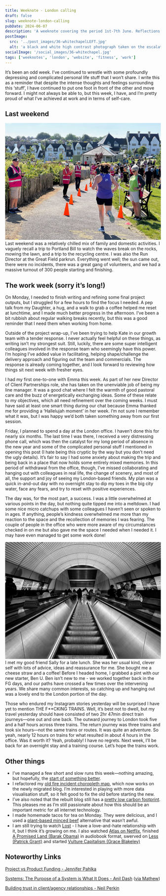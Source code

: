 ```yaml
---
title: Weeknote - London calling
draft: false
slug: weeknote-london-calling
pubDate: 2024-06-07
description: 'A weeknote covering the period 1st-7th June. Reflections from the weekend, the working week, my return to London, progress in fitness, web projects, etc.'
postImage:
  src: '../post_images/36-whitechapelLEFT.jpg'
  alt: 'a black and white high contrast photograph taken on the escalator at Whitechapel station.'
socialImage: '/social_images/36-whitechapel.jpg'
tags: ['weeknotes', 'london', 'website', 'fitness', 'work']
---
```


It’s been an odd week. I’ve continued to wrestle with some profoundly depressing and complicated personal life stuff that I won’t share. I write this as a reminder that despite the intense thoughts and feelings surrounding this ‘stuff’, I have continued to put one foot in front of the other and move forward. I might not always be able to, but this week, I have, and I’m pretty proud of what I’ve achieved at work and in terms of self-care.

## Last weekend

![a picture taken of a parkrun finisher crossing the line at the great field parkrun](../post_images/36-parkrun-finishRIGHT.jpg) Last weekend was a relatively chilled mix of family and domestic activities. I vaguely recall a trip to Portland Bill to watch the waves break on the rocks, mowing the lawn, and a trip to the recycling centre. I was also the Run Director at the Great Field parkrun. Everything went well; the sun came out, there were no incidents, there was a great gang of volunteers, and we had a massive turnout of 300 people starting and finishing.

## The work week (sorry it’s long!)

On Monday, I needed to finish writing and refining some final project outputs, but I struggled for a few hours to find the focus I needed. A pep talk from my Daughter, a hug, and a walk to grab a coffee helped me reset at lunchtime, and I made much better progress in the afternoon. I’ve been a bit rubbish about regular walking breaks recently, but this was a good reminder that I need them when working from home.

Outside of the project wrap-up, I’ve been trying to help Kate in our growth team with a tender response. I never actually feel helpful on these things, as writing isn’t my strongest suit. Still, luckily, there are some super intelligent colleagues involved in the response team who seemingly have this power. I’m hoping I’ve added value in facilitating, helping shape/challenge the delivery approach and figuring out the team and commercials. The response is already coming together, and I look forward to reviewing how things sit next week with fresher eyes.

I had my first one-to-one with Emma this week. As part of her new Director of Client Partnerships role, she has taken on the unenviable job of being my line manager. It was a good chat where I felt the warmth of good pastoral care and the buzz of energetically exchanging ideas. Some of these relate to my objectives, which all need refinement over the coming weeks. I must have said at least one smart thing during our chat because Emma thanked me for providing a ‘Hallelujah moment’ in her week. I’m not sure I remember what it was, but I was happy we’d both taken something away from our first session.

Friday, I planned to spend a day at the London office. I haven’t done this for nearly six months. The last time I was there, I received a very distressing phone call, which was then the catalyst for my long period of absence in the new year and some of the complicated personal stuff I mentioned in opening this post (I hate being this cryptic by the way but you don’t need the ugly details). It’s fair to say I had some anxiety about making the trip and being back in a place that now holds some entirely mixed memories. In this period of withdrawal from the office, though, I’ve missed collaborating and hanging out with colleagues in real life, the change of scenery, and most of all, the support and joy of seeing my London-based friends. My plan was a quick in-and-out day with no overnight stay to dip my toes in the big city water, face any fears, and try to reset with positive experiences.

The day was, for the most part, a success. I was a little overwhelmed at various points in the day, but nothing quite tipped me into a meltdown. I had some nice micro catchups with some colleagues I haven’t seen or spoken to in ages. If anything, people’s kindness overwhelmed me more than my reaction to the space and the recollection of memories I was fearing. The couple of people in the office who were more aware of my circumstances checked in on me but also gave me the space I needed when I needed it. I may have even managed to get some work done!

![a black and white high contrast photograph taken on the escalator at Whitechapel station.](../post_images/36-whitechapelLEFT.jpg) I met my good friend Sally for a late lunch. She was her usual kind, clever self with lots of advice, ideas and reassurance for me. She bought me a cheese straw and a coffee! Before I headed home, I grabbed a pint with our new starter, Ben U. Ben isn’t new to me - we worked together back in the FG days, and our paths have crossed a few times over the intervening years. We share many common interests, so catching up and hanging out was a lovely end to the London portion of the day.

Those who endured my Instagram stories yesterday will be surprised I have yet to mention THE F\*\*CKING TRAINS. Well, it’s best not to dwell, but my travel yesterday should have consisted of two 2hr 47min direct train journeys—one out and one back.
The outward journey to London took five and a half hours across three trains. The return journey was three trains and took six hours—not the same trains or routes. It was quite an adventure. So yeah, nearly 12 hours on trains for what resulted in about 4 hours in the office. Was it worth it? Yeah, probably! I have no regrets. Next week, I’ll be back for an overnight stay and a training course. Let’s hope the trains work.

## Other things

- I’ve managed a few short and slow runs this week—nothing amazing, but hopefully, the [start of something better](https://www.strava.com/activities/11577492943).
- I refactored my [old fire incident choropleth map](https://hellostu.xyz/posts/choropleth-experiments/), which now works on the newly migrated blog. I’m interested in playing with more data visualisation stuff, so it felt good to fix the old before starting the new.
- I’ve also noted that the rebuilt blog still has a [pretty low carbon footprint](https://www.websitecarbon.com/website/hellostu-xyz/). This pleases me as I’m still passionate about how this should be an important metric for all internet technology.
- I made homemade tacos for tea on Monday. They were delicious, and I used a [plant-based minced beef](https://this.co/products/mince/) alternative that wasn’t awful.
- I am still trying to watch [Lost](https://www.imdb.com/title/tt0411008/) - I have a love-and-hate relationship with it, but I think it’s growing on me. I also watched [Atlas on Netflix](https://www.netflix.com/gb/title/81012048), finished [A Promised Land \(Barak Obama\)](https://www.audible.co.uk/pd/A-Promised-Land-Audiobook/0241991420?ref_pageloadid=not_applicable&ref=a_author_Ba_c9_lProduct_1_1&pf_rd_p=af5062e9-57de-425c-9e02-6d8ad006b9aa&pf_rd_r=0HWJAB4VH2RANSGXDCZV&pageLoadId=4Pd3YBm1XbGpActm&creativeId=83220593-1d50-4883-bad4-b5d505543719) in audiobook format, swerved on [Less \(Patrick Grant\)](https://www.audible.co.uk/pd/Less-Audiobook/B0CVBM1N85?eac_link=47brnwQGKlbs&ref=web_search_eac_asin_3&eac_selected_type=asin&eac_selected=B0CVBM1N85&qid=5IHL5OpAxF&eac_id=258-3522918-8898231_5IHL5OpAxF&sr=1-3) and started [Vulture Capitalism \(Grace Blakeley\)](https://www.audible.co.uk/pd/Vulture-Capitalism-Audiobook/B0CWB8H4ZZ?eac_link=v54NPPn11PuN&ref=web_search_eac_asin_1&eac_selected_type=asin&eac_selected=B0CWB8H4ZZ&qid=AvcOkNeTtY&eac_id=258-3522918-8898231_AvcOkNeTtY&sr=1-1)

## Noteworthy Links

[Project vs Product Funding - Jennifer Pahlka](https://eatingpolicy.substack.com/p/project-vs-product-funding)

[Systems: The Purpose of a System is What It Does - Anil Dash](https://www.anildash.com/2024/05/29/systems-the-purpose-of-a-system/) ([via Mathew](https://documenteering.com/2024/06/05/anil-dash-systems-the-purpose-of-a-system-is-what-it-does/))

[Building trust in client/agency relationships - Neil Perkin](https://onlydeadfish.co.uk/2024/03/21/building-trust-in-client-agency-relationships/)
